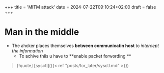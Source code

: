 +++
title = 'MITM attack'
date = 2024-07-22T09:10:24+02:00
draft = false
+++

# Man in the middle 
- The ahcker places themselves **between communicatin host** to *intercept the information*
	- To achive thiis u have to **enable packet forwording ** 

>[!quote] [sysctl]({{< ref "posts/for_later/sysctl.md" >}})
